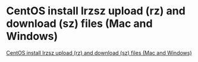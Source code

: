# CentOS install lrzsz upload (rz) and download (sz) files (Mac and Windows)
[CentOS install lrzsz upload (rz) and download (sz) files (Mac and Windows)](https://aiwithcloud.com/2022/09/15/centos_install_lrzsz_upload_rz_and_download_sz_files_mac_and_windows/)